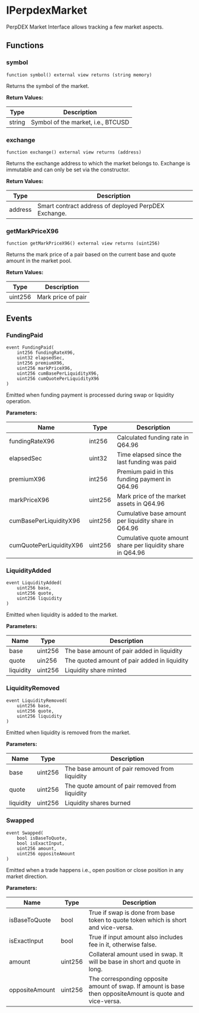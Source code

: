 # IPerpdexMarket

PerpDEX Market Interface allows tracking a few market aspects.

## Functions

### symbol

```
function symbol() external view returns (string memory)
```

Returns the symbol of the market.

**Return Values:**

| Type   | Description                        |
| ------ | ---------------------------------- |
| string | Symbol of the market, i.e., BTCUSD |



### exchange

```
function exchange() external view returns (address)
```

Returns the exchange address to which the market belongs to. Exchange is immutable and can only be set via the constructor.&#x20;

**Return Values:**

| Type    | Description                                          |
| ------- | ---------------------------------------------------- |
| address | Smart contract address of deployed PerpDEX Exchange. |



### getMarkPriceX96

```
function getMarkPriceX96() external view returns (uint256)
```

Returns the mark price of a pair based on the current base and quote amount in the market pool.

**Return Values:**

| Type    | Description         |
| ------- | ------------------- |
| uint256 | Mark price of pair  |



## Events

### FundingPaid

```
event FundingPaid(
    int256 fundingRateX96,
    uint32 elapsedSec,
    int256 premiumX96,
    uint256 markPriceX96,
    uint256 cumBasePerLiquidityX96,
    uint256 cumQuotePerLiquidityX96
)
```

Emitted when funding payment is processed during swap or liquidity operation.

**Parameters:**

| Name                    | Type    | Description                                                 |
| ----------------------- | ------- | ----------------------------------------------------------- |
| fundingRateX96          | int256  | Calculated funding rate in Q64.96                           |
| elapsedSec              | uint32  | Time elapsed since the last funding was paid                |
| premiumX96              | int256  | Premium paid in this funding payment in Q64.96              |
| markPriceX96            | uint256 | Mark price of the market assets in Q64.96                   |
| cumBasePerLiquidityX96  | uint256 | Cumulative base amount per liquidity share in Q64.96        |
| cumQuotePerLiquidityX96 | uint256 | Cumulative quote amount share per liquidity share in Q64.96 |

### LiquidityAdded

```
event LiquidityAdded(
    uint256 base, 
    uint256 quote, 
    uint256 liquidity
)
```

Emitted when liquidity is added to the market.

**Parameters:**

| Name      | Type    | Description                                  |
| --------- | ------- | -------------------------------------------- |
| base      | uint256 | The base amount of pair added in liquidity   |
| quote     | uin256  | The quoted amount of pair added in liquidity |
| liquidity | uint256 | Liquidity share minted                       |

### LiquidityRemoved

```
event LiquidityRemoved(
    uint256 base,
    uint256 quote,
    uint256 liquidity
)
```

Emitted when liquidity is removed from the market.

**Parameters:**

| Name      | Type    | Description                                     |
| --------- | ------- | ----------------------------------------------- |
| base      | uint256 | The base amount of pair removed from liquidity  |
| quote     | uint256 | The quote amount of pair removed from liquidity |
| liquidity | uint256 | Liquidity shares burned                         |

### **Swapped**

```
event Swapped(
    bool isBaseToQuote, 
    bool isExactInput, 
    uint256 amount, 
    uint256 oppositeAmount
)
```

Emitted when a trade happens i.e., open position or close position in any market direction.

**Parameters:**

| Name           | Type    | Description                                                                                               |
| -------------- | ------- | --------------------------------------------------------------------------------------------------------- |
| isBaseToQuote  | bool    | True if swap is done from base token to quote token which is short and vice-versa.                        |
| isExactInput   | bool    | True if input amount also includes fee in it, otherwise false.                                            |
| amount         | uint256 | Collateral amount used in swap. It will be base in short and quote in long.                               |
| oppositeAmount | uint256 | The corresponding opposite amount of swap. If amount is base then oppositeAmount is quote and vice-versa. |
